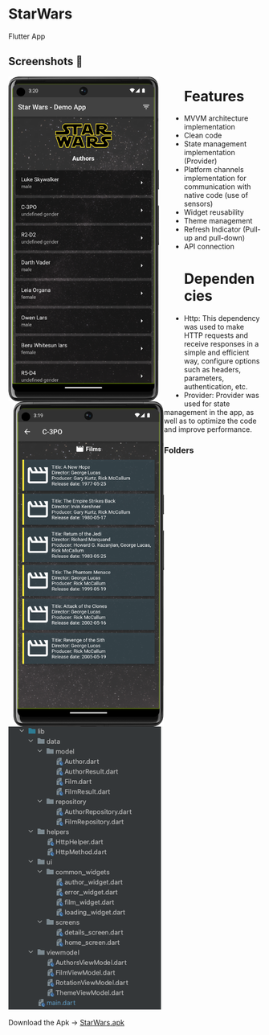 

# StarWars
Flutter App

## Screenshots 📸

 <div>
    <img src="https://github.com/CristhianJC11/starwars/blob/main/screenshot/main_screen.png" alt="Imagen 1" style="float:left; margin-right:50px;" width="300">
    <img src="https://github.com/CristhianJC11/starwars/blob/main/screenshot/details.png" alt="Imagen 2" style="float:left; margin-left:10px;" width="300">
</div>

# Features

* MVVM architecture implementation
* Clean code
* State management implementation (Provider)
* Platform channels implementation for communication with native code (use of sensors)
* Widget reusability
* Theme management
* Refresh Indicator (Pull-up and pull-down)
* API connection

# Dependencies

* Http: This dependency was used to make HTTP requests and receive responses in a simple and efficient way, configure options such as headers, parameters, authentication, etc.
* Provider: Provider was used for state management in the app, as well as to optimize the code and improve performance.

### Folders

![1](https://github.com/CristhianJC11/starwars/blob/main/screenshot/mvvm.png)

Download the Apk -> [StarWars.apk](https://raw.githubusercontent.com/CristhianJC11/starwars/main/apk/starwars.apk)
